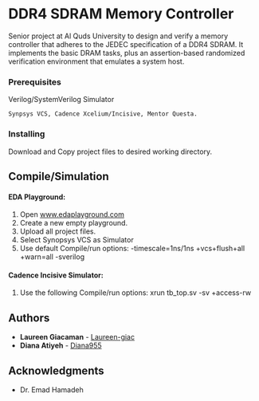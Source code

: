 # DDR4 SDRAM Memory Controller 

Senior project at Al Quds University to design and verify a memory controller that adheres to the JEDEC specification of a DDR4 SDRAM. It implements the basic DRAM tasks, plus an assertion-based randomized verification environment that emulates a system host. 


### Prerequisites

Verilog/SystemVerilog Simulator 

```
Synpsys VCS, Cadence Xcelium/Incisive, Mentor Questa.
```

### Installing

Download and Copy project files to desired working directory. 
	
## Compile/Simulation 

#### EDA Playground:
1. Open www.edaplayground.com 
2. Create a new empty playground. 
3. Upload all project files. 
4. Select Synopsys VCS as Simulator 
5. Use default Compile/run options: -timescale=1ns/1ns +vcs+flush+all +warn=all -sverilog

#### Cadence Incisive Simulator:
 1. Use the following Compile/run options: xrun tb_top.sv -sv +access-rw 


## Authors

* **Laureen Giacaman**  - [Laureen-giac](https://github.com/Laureen-giac)
* **Diana Atiyeh** - [Diana955](https://github.com/Diana955)

## Acknowledgments

* Dr. Emad Hamadeh 
